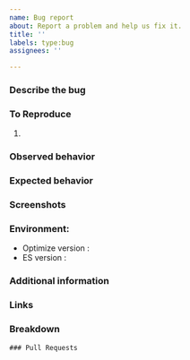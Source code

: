 ```yaml
---
name: Bug report
about: Report a problem and help us fix it.
title: ''
labels: type:bug
assignees: ''

---
```


### Describe the bug
<!-- A clear and concise description of what & where the bug is. -->

### To Reproduce
<!--Steps to reproduce the behavior: -->
1. 

### Observed behavior
<!-- A clear and concise description of what is the observed behavior. -->

### Expected behavior
<!-- A clear and concise description of what you expected to happen. -->

### Screenshots
<!-- If applicable, add screenshots to help explain your problem. -->

### Environment:
- Optimize version : 
- ES version :


### Additional information
<!-- Add any other information about the problem here. -->


### Links
<!-- Add links to support tickets or other issues  -->

### Breakdown

<!--
- [ ] #123
- [ ] Step X
-->

```[tasklist]
### Pull Requests
```
